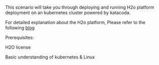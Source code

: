 This scenario will take you through deploying and running H2o platform deployment on an kubernetes cluster powered by katacoda.

For detailed explanation about the H2o platform, Please refer to the following [blog](https://www.h2o.ai/products/h2o/)

Prerequisites:

H2O license

Basic understanding of kubernetes & Linux
